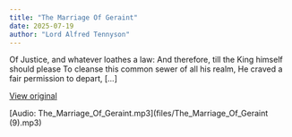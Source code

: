 ```yaml
---
title: "The Marriage Of Geraint"
date: 2025-07-19
author: "Lord Alfred Tennyson"
---
```


Of Justice, and whatever loathes a law:
And therefore, till the King himself should please
To cleanse this common sewer of all his realm,
He craved a fair permission to depart,
[...]

[View original](https://t.me/c/2696929880/435)


[Audio: The_Marriage_Of_Geraint.mp3](files/The_Marriage_Of_Geraint (9).mp3)